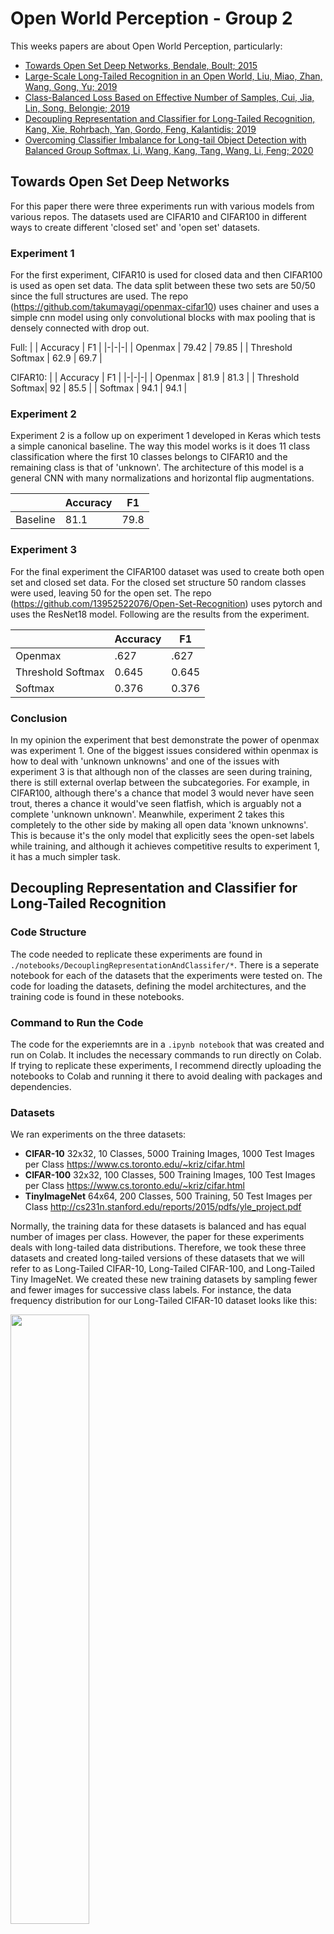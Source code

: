 # Open World Perception - Group 2

This weeks papers are about Open World Perception, particularly:

* [Towards Open Set Deep Networks, Bendale, Boult; 2015](https://arxiv.org/abs/1511.06233)
* [Large-Scale Long-Tailed Recognition in an Open World, Liu, Miao, Zhan, Wang, Gong, Yu; 2019](https://arxiv.org/abs/1904.05160)
* [Class-Balanced Loss Based on Effective Number of Samples, Cui, Jia, Lin, Song, Belongie; 2019](https://arxiv.org/abs/1901.05555)
* [Decoupling Representation and Classifier for Long-Tailed Recognition, Kang, Xie, Rohrbach, Yan, Gordo, Feng, Kalantidis; 2019](https://arxiv.org/abs/1910.09217)
* [Overcoming Classifier Imbalance for Long-tail Object Detection with Balanced Group Softmax, Li, Wang, Kang, Tang, Wang, Li, Feng; 2020](https://arxiv.org/abs/2006.10408)

## Towards Open Set Deep Networks

For this paper there were three experiments run with various models from various repos. The datasets used are CIFAR10 and CIFAR100 in different ways to create different 'closed set' and 'open set' datasets.

### Experiment 1
For the first experiment, CIFAR10 is used for closed data and then CIFAR100 is used as open set data. The data split between these two sets are 50/50 since the full structures are used. The repo (https://github.com/takumayagi/openmax-cifar10) uses chainer and uses a simple cnn model using only convolutional blocks with max pooling that is densely connected with drop out.

Full:
| | Accuracy | F1 |
|-|-|-|
| Openmax |  79.42 | 79.85 |
| Threshold Softmax | 62.9 | 69.7 | 

CIFAR10:
| | Accuracy | F1 |
|-|-|-|
| Openmax | 81.9 | 81.3 |
| Threshold Softmax| 92 | 85.5 |
| Softmax | 94.1 | 94.1 |


### Experiment 2
Experiment 2 is a follow up on experiment 1 developed in Keras which tests a simple canonical baseline. The way this model works is it does 11 class classification where the first 10 classes belongs to CIFAR10 and the remaining class is that of 'unknown'. The architecture of this model is a general CNN with many normalizations and horizontal flip augmentations.

| | Accuracy | F1 |
|-|-|-|
| Baseline | 81.1 | 79.8 |

### Experiment 3
For the final experiment the CIFAR100 dataset was used to create both open set and closed set data. For the closed set structure 50 random classes were used, leaving 50 for the open set. The repo (https://github.com/13952522076/Open-Set-Recognition) uses pytorch and uses the ResNet18 model. Following are the results from the experiment.

| | Accuracy | F1 |
|-|-|-|
| Openmax |  .627 | .627 |
| Threshold Softmax | 0.645 | 0.645 | 
| Softmax | 0.376 | 0.376 |

### Conclusion
In my opinion the experiment that best demonstrate the power of openmax was experiment 1. One of the biggest issues considered within openmax is how to deal with 'unknown unknowns' and one of the issues with experiment 3 is that although non of the classes are seen during training, there is still external overlap between the subcategories. For example, in CIFAR100, although there's a chance that model 3 would never have seen trout, theres a chance it would've seen flatfish, which is arguably not a complete 'unknown unknown'. Meanwhile, experiment 2 takes this completely to the other side by making all open data 'known unknowns'. This is because it's the only model that explicitly sees the open-set labels while training, and although it achieves competitive results to experiment 1, it has a much simpler task.

## Decoupling Representation and Classifier for Long-Tailed Recognition

### **Code Structure**

The code needed to replicate these experiments are found in ``./notebooks/DecouplingRepresentationAndClassifer/*``. There is a seperate notebook for each of the datasets that the experiments were tested on. The code for loading the datasets, defining the model architectures, and the training code is found in these notebooks. 

### **Command to Run the Code**

The code for the experiemnts are in a ``.ipynb notebook`` that was created and run on Colab. It includes the necessary commands to run directly on Colab. If trying to replicate these experiments, I recommend directly uploading the notebooks to Colab and running it there to avoid dealing with packages and dependencies. 

### **Datasets**

We ran experiments on the three datasets:

* **CIFAR-10**  32x32, 10 Classes, 5000 Training Images, 1000 Test Images per Class  https://www.cs.toronto.edu/~kriz/cifar.html
* **CIFAR-100**  32x32, 100 Classes, 500 Training Images, 100 Test Images per Class https://www.cs.toronto.edu/~kriz/cifar.html
* **TinyImageNet**  64x64, 200 Classes, 500 Training, 50 Test Images per Class http://cs231n.stanford.edu/reports/2015/pdfs/yle_project.pdf

Normally, the training data for these datasets is balanced and has equal number of images per class. However, the paper for these experiments deals with long-tailed data distributions. Therefore, we took these three datasets and created long-tailed versions of these datasets that we will refer to as Long-Tailed CIFAR-10, Long-Tailed CIFAR-100, and Long-Tailed Tiny ImageNet. We created these new training datasets by sampling fewer and fewer images for successive class labels. For instance, the data frequency distribution for our Long-Tailed CIFAR-10 dataset looks like this:

<p float="middle">
  <img src="./notebooks/DecouplingRepresentationAndClassifer/Images/CIFARDataDistribution.PNG", width = "50%"/>
</p>

### **Task**

Evaluating Joint Training vs Decoupling Learning Representation and Classifier Methods for Long-tailed Recognition

### **Model Architecture**

We use the pytorch implementation of the [ResNeXt-50 architecture](https://pytorch.org/hub/pytorch_vision_resnext/) for the backbone network that learns the feature representations of the images. For the Joint approach, another linear layer is appended to the end of the backbone network such that for an image X, I obtain a linear classifier g(z) = W^T + b, where W denotes the linear layer weights, b is the bias, and z is the learned feature representation of the image X found by the ResNeXt-50 model. In this method, the gradient is passed through the classifier and the representation learning network and they are jointly trained. 

For the decoupled approach, we trained the backbone ResNeXt-50 model for some number of epochs and then discard its classifier and only keep the components of the network that are important for feature representation. Then, we load the pre-trained backbone network and initialize a new linear layer that is fine tuned for a fewer number of epochs while keeping the backbone network fixed. The linear classifier layer is trained with gradient updates and the goal is to better define decision boundaries.

### **Conducted Experiments**

The paper explains two different approaches:
* Joint - The Backbone Feature Representation Network and the Classifer are Trained Together
* Decoupled - The Backbone Feature Representation Network is fixed while the Classifier is Fine-tuned and re-balanced

In addition, we test out the performance of the two approaches when using different sampling strategies:
* Instance-balanced - each image has an equal chance of being selected
* Class-balanced - each class is equally likely to be selected, and each image in the class is equally likely to be selected
* Square Root - Variant of instance-balanced
* Progressively-balanced - Combination of both Instance-balanced and Class-balanced

With the decoupled approach, we tried 2 different types of classifiers:
* Classifier Re-Training (cRT) - Standard approach of reinitializing classifier and fine-tuning it with fixed backbone network
* Tau-normalized Classifier (Tau-Norm) - approach where weights of linear layer are adjusted through a tau-normalization procedure where tau is a hyperaparameter

We conduct experiments on the different sampling strategies and how they affect performance for both the Joint and Decoupled Approaches.

### **Results**

**Long-tailed CIFAR-10**

|             | Joint         | cRT          | Tau-Norm      | 
| ----------- | ------------- | ------------ | ------------- |
| Instance-balanced   | 0.4049           | 0.4531          | 0.4501            | 
| Class-balanced      | 0.405        | 0.4489           | 0.4421            |
| Square Root         | 0.4343  | 0.4698  | 0.4522   |
| Progressively-balanced   | 0.4209 | 0.4400 | 0.4479   |


<p float="middle">
  <img src="./notebooks/DecouplingRepresentationAndClassifer/Images/CIFAR10Results.PNG", width = "50%"/>
</p>

The Joint approach was trained for 30 epochs, learning rate = 1e-3, and a batch size = 128, using Cross Entropy Loss and Adam Optimizer. For the Decoupled methods, the backbone network was trained for 30 epochs, and the classifiers were re-trained for 10 epochs with the same batch size, learning rate, and other training/optimization parameters as the Joint approach. The Tau hyperparameter was set to 0.2.

The Decoupled method outperforms the Joint training approach on the Long-tailed Variant of CIFAR-10 by about 5%, especially with the cRT method. With the Joint training approach, the sampling methods were important to obtain good results as Square-root sampling led to an approximate 3% performance gain over instance-balanced sampling. In our experiments with CIFAR-10, the cRT classifier outperformed the Tau-Norm classifier. Unlike the results in the paper, for this dataset, we found that Square-root sampling outperformed instance-balanced sampling for both cRT and Tau-Norm classifiers. Overall, decoupling the representation network and the classifier led to a significant performance gain for this particular dataset.

**Long-tailedCIFAR-100**

|             | Joint         | cRT          | Tau-Norm      | 
| ----------- | ------------- | ------------ | ------------- |
| Instance-balanced   | 0.2690          | 0.3245          | 0.3224            | 
| Class-balanced      | 0.2708        | 0.3017          | 0.3062            |
| Square Root         | 0.3089 | 0.3204  | 0.3165   |
| Progressively-balanced   | 0.2955 | 0.3150 | 0.3107   |


<p float="middle">
  <img src="./notebooks/DecouplingRepresentationAndClassifer/Images/CIFAR100Results.PNG", width = "50%"/>
</p>

The Joint approach was trained for 30 epochs, learning rate = 1e-3, and a batch size = 128, using Cross Entropy Loss and Adam Optimizer. For the Decoupled methods, the backbone network was trained for 30 epochs, and the classifiers were re-trained for 10 epochs with the same batch size, learning rate, and other training/optimization parameters as the Joint approach. The Tau hyperparameter was set to 0.5.

Like the previous dataset, we observe a significant performance gain when using the paper's suggested decoupling approach. Specifically, we see a about a 6% top-1 accuracy gain over the Joint approach. With the Joint-approach, square root sampling was the best option. However, with the decoupled classifiers cRT and Tau-Norm, we found that the instance-balanced sampling methods were more successful compared to the other 3 sampling strategies. This aligns with the paper's argument that with the decoupling approach, the model learns to generalize better, which makes the usage non-instance-balanced sampling obsolete. All in all, we were able to get results for this dataset that concur with the points made in the paper. 

**Long-Tailed Tiny-ImageNet**

|             | Joint         | cRT          | Tau-Norm      | 
| ----------- | ------------- | ------------ | ------------- |
| Instance-balanced   | 0.1875          | 0.2918          | 0.2816            | 
| Class-balanced      | 0.1799        | 0.277          | 0.2852            |
| Square Root         | 0.1904 | 0.2861  | 0.2746   |
| Progressively-balanced   | 0.1844 | 0.2746 | 0.2722   |


<p float="middle">
  <img src="./notebooks/DecouplingRepresentationAndClassifer/Images/TinyImageNetResults.PNG", width = "50%"/>
</p>

The Joint approach was trained for 5 epochs, learning rate = 1e-3, and a batch size = 128, using Cross Entropy Loss and Adam Optimizer. For the Decoupled methods, the backbone network was trained for 5 epochs, and the classifiers were re-trained for 2 epochs with the same batch size, learning rate, and other training/optimization parameters as the Joint approach. The Tau hyperparameter was set to 0.7.

Similar to the other two datasets, the decoupled methods outperform the joint training approach on the long-tailed data. cRT instance-balanced classifier was able to get a top-1 accuracy that is approximately 10% more than the best Jointly trained classifier. In addition, the instance-balanced methods performed relatively well and were able to sufficiently generalize. The cRT and Tau-Norm classifiers demonstrated similar top-1 accuracies. Overall, we were able to get a significant performance gain with the the decoupled approach on this dataset when compared to the joint approach.

**Sampling Strategies Ablation**

We typically found that the Square-root sampling approach was most beneficial for the Joint method, while, the samping method did not play that large of a factor with cRT and Tau-norm classifiers. When training jointly, other sampling methods outperformed instance-balanced sampling. However, decoupling the representation learning and classifier led to instance-balanced sampling typically leading to the best results.

### **Conclusion**

All in all, the decoupled methods led to significant performance gains over the jointly trained approach. This is evident for all three datasets that we performed experiments on. We found tha the sampling method used is important when training jointly, while it is not so important when using the decoupled methods as the instance-balanced sampling led to competitive if not better results than the latter approaches. We found that the decoupled approach led to better performance on long-tailed image recognition task. The decoupled approach allowed us to re-balance the classifiers while keeping the backbone represenation network fixed. By using relatively simple methods, we were able to see that the decoupled approach is a legitimate option in improving performance of models on long-tailed datasets.

# TODO: Datasets

# TODO: Towards Open Set Deep Networks
# Large-Scale Long-Tailed Recognition in an Open World

## Experimental Setup
Code for the OLTR experiments are directly taken from the authors original implementation ([Github Source](https://github.com/zhmiao/OpenLongTailRecognition-OLTR)). All experiments are done on single V100 GPU. We experiment OLTR on following 2 datasets:
* **Places_LT**: Long Tailed version of [Places365](http://places2.csail.mit.edu/download.html) dataset prepared by the authors for experiments in the paper
* **Tiny-ImageNet_LT**: Long Tailed version of [Tiny-ImageNet-200](https://www.kaggle.com/c/tiny-imagenet) dataset prepared by us by sampling a subset of the dataset following a Pareto distribution (alpha=6)

Places_LT | Tiny-ImageNet_LT
:---:|:---:
<img src='src/OLTR/plots/places_trn_dist.png' height="300">|<img src='src/OLTR/plots/tin_trn_dist.png' height="300">

## Results
### Places_LT
We can see that many-shot labels heavily contribute to the overall validation accuracy in stage 1 training. In stage 2, we can observe that while many-shot labels are still the highest contributor to the overall validation accuracy, median and low-shot labels start performing comparable.
<p align="center"><img src='src/OLTR/plots/places_trn_loss_acc_stage1.png' height="250"> <img src='src/OLTR/plots/places_val_acc_stage1.png' height="250"></p>
<p align="center">Fig.1 Stage 1 training statistics</p>
<p align="center"><img src='src/OLTR/plots/places_trn_loss_acc_stage2.png' height="250"> <img src='src/OLTR/plots/places_val_acc_stage2.png' height="250"></p>
<p align="center">Fig.2 Stage 2 training statistics</p>

### Tiny-ImageNet_LT
We see a similar trend in the overall validation accuracy's distribution over many, median and low shot label regimes across stage 1 and stage 2
<p align="center"><img src='src/OLTR/plots/tin_trn_loss_acc_stage1.png' height="250"> <img src='src/OLTR/plots/tin_val_acc_stage1.png' height="250"></p>
<p align="center">Fig.3 Stage 1 training statistics</p>
<p align="center"><img src='src/OLTR/plots/tin_trn_loss_acc_stage2.png' height="250"> <img src='src/OLTR/plots/tin_val_acc_stage2.png' height="250"></p>
<p align="center">Fig.4 Stage 2 training statistics</p>

### Test Results (*Top 1 Accuracy*)

Dataset | Overall | Many-shot | Median-shot | Low-shot | Open
:---:|:---:|:---:|:---:|:---:|:---:
Tiny-ImageNet_LT | 0.228 | 0.285 | 0.247 | 0.157 | -
Places_LT | 0.389 | 0.435 | 0.403 | 0.279 | -
Places_LT open | 0.385 | 0.433 | 0.399 | 0.274 | 0.082

# TODO:	Class-Balanced Loss Based on Effective Number of Samples

# TODO:	Decoupling Representation and Classifier for Long-Tailed Recognition

# TODO: Overcoming Classifier Imbalance for Long-tail Object Detection with Balanced Group Softmax

## Dataset

The authors of the paper are working with the long-tail [LVIS dataset](https://www.lvisdataset.org/) and their long-tail-sampled version of COCO [COCO-LT](https://arxiv.org/pdf/2007.11978.pdf). Both of these datasets are very large and take days to train on the hardware we had available (GTX 1060 6GB). The point of the paper is to work with long-tailed datasets, since the distribution of object categories in reality is typically imbalanced. The authors state in the paper that PASCAL VOC is manually balanced and thereby not suitable for this task. Since PASCAL VOC 2007 is a lot smaller than COCO, we decided to write a script to sample our own long-tailed version of VOC2007, VOC2007-LT.

TODO: image of class distribution

TODO: experiments

# TODO: Conclusion?

